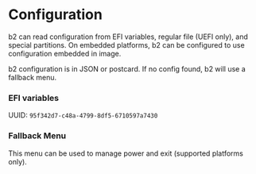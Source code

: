 # Configuration

b2 can read configuration from EFI variables, regular file (UEFI only), and special partitions. On embedded platforms, b2 can be configured to use configuration embedded in image.

b2 configuration is in JSON or postcard. If no config found, b2 will use a fallback menu.

### EFI variables

UUID: `95f342d7-c48a-4799-8df5-6710597a7430`

### Fallback Menu

This menu can be used to manage power and exit (supported platforms only).
